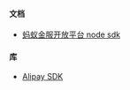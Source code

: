 #### 文档
- [蚂蚁金服开放平台 node sdk](https://www.yuque.com/chenqiu/alipay-node-sdk/config-plantform)

#### 库
- [Alipay SDK](https://github.com/alipay/alipay-sdk-nodejs-all)
